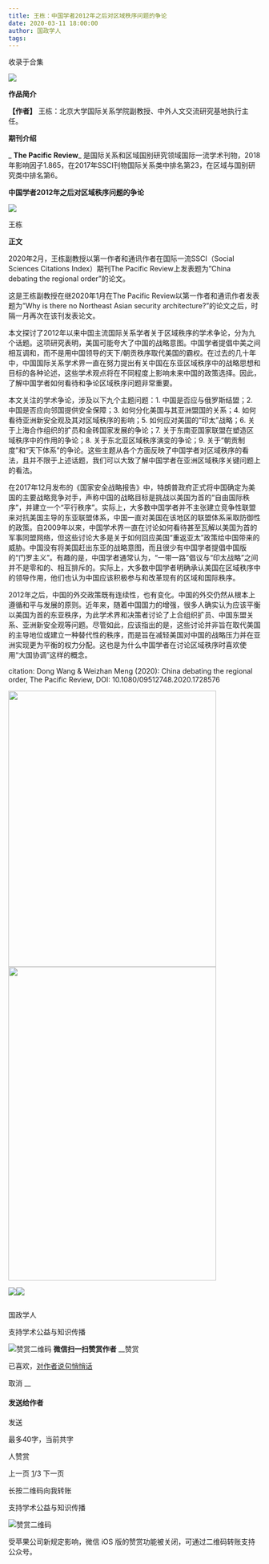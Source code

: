 ```yaml
---
title: 王栋：中国学者2012年之后对区域秩序问题的争论
date: 2020-03-11 18:00:00
author: 国政学人
tags: 
---
```



收录于合集

![](/images/2807/2.jpeg)  

**作品简介**

 **【作者】** 王栋：北京大学国际关系学院副教授、中外人文交流研究基地执行主任。

 **期刊介绍**

 _ **The Pacific Review**_
是国际关系和区域国别研究领域国际一流学术刊物，2018年影响因子1.865，在2017年SSCI刊物国际关系类中排名第23，在区域与国别研究类中排名第6。

  

 **中国学者2012年之后对区域秩序问题的争论**

  

![](/images/2807/3.jpeg)

王栋

 **正文**

2020年2月，王栋副教授以第一作者和通讯作者在国际一流SSCI（Social Sciences Citations Index）期刊The Pacific
Review上发表题为”China debating the regional order”的论文。

这是王栋副教授在继2020年1月在The Pacific Review以第一作者和通讯作者发表题为”Why is there no Northeast
Asian security architecture?”的论文之后，时隔一月再次在该刊发表论文。

  

本文探讨了2012年以来中国主流国际关系学者关于区域秩序的学术争论，分为九个话题。这项研究表明，美国可能夸大了中国的战略意图。中国学者提倡中美之间相互调和，而不是用中国领导的天下/朝贡秩序取代美国的霸权。在过去的几十年中，中国国际关系学术界一直在努力提出有关中国在东亚区域秩序中的战略思想和目标的各种论述，这些学术观点将在不同程度上影响未来中国的政策选择。因此，了解中国学者如何看待和争论区域秩序问题非常重要。

  

本文关注的学术争论，涉及以下九个主题问题：1. 中国是否应与俄罗斯结盟；2. 中国是否应向邻国提供安全保障；3. 如何分化美国与其亚洲盟国的关系；4.
如何看待亚洲新安全观及其对区域秩序的影响；5. 如何应对美国的“印太”战略；6. 关于上海合作组织的扩员和金砖国家发展的争论；7.
关于东南亚国家联盟在塑造区域秩序中的作用的争论；8. 关于东北亚区域秩序演变的争论；9.
关于“朝贡制度”和“天下体系”的争论。这些主题从各个方面反映了中国学者对区域秩序的看法，且并不限于上述话题，我们可以大致了解中国学者在亚洲区域秩序关键问题上的看法。

  

在2017年12月发布的《国家安全战略报告》中，特朗普政府正式将中国确定为美国的主要战略竞争对手，声称中国的战略目标是挑战以美国为首的“自由国际秩序”，并建立一个“平行秩序”。实际上，大多数中国学者并不主张建立竞争性联盟来对抗美国主导的东亚联盟体系，中国一直对美国在该地区的联盟体系采取防御性的政策。自2009年以来，中国学术界一直在讨论如何看待甚至瓦解以美国为首的军事同盟网络，但这些讨论大多是关于如何回应美国“重返亚太”政策给中国带来的威胁。中国没有将美国赶出东亚的战略意图，而且很少有中国学者提倡中国版的“门罗主义”。有趣的是，中国学者通常认为，“一带一路”倡议与“印太战略”之间并不是零和的、相互排斥的。实际上，大多数中国学者明确承认美国在区域秩序中的领导作用，他们也认为中国应该积极参与和改革现有的区域和国际秩序。

  

2012年之后，中国的外交政策既有连续性，也有变化。中国的外交仍然从根本上遵循和平与发展的原则。近年来，随着中国国力的增强，很多人确实认为应该平衡以美国为首的东亚秩序，为此学术界和决策者讨论了上合组织扩员、中国东盟关系、亚洲新安全观等问题。尽管如此，应该指出的是，这些讨论并非旨在取代美国的主导地位或建立一种替代性的秩序，而是旨在减轻美国对中国的战略压力并在亚洲实现更为平衡的权力分配。这也是为什么中国学者在讨论区域秩序时喜欢使用“大国协调”这样的概念。

  

citation: Dong Wang & Weizhan Meng (2020): China debating the regional order,
The Pacific Review, DOI: 10.1080/09512748.2020.1728576

  

<img src='/images/2807/4.jpeg' width='414.7pt' height='549.9pt' />

  

<img src='/images/2807/5.jpeg' width='414.7pt' height='624.4pt' />

![](/images/2807/6.gif)![](/images/2807/7.png)

![]()

国政学人

支持学术公益与知识传播

![赞赏二维码]() **微信扫一扫赞赏作者** __赞赏

已喜欢，[对作者说句悄悄话](javascript:;)

取消 __

#### 发送给作者

发送

最多40字，当前共字

[](javascript:;) 人赞赏

上一页 [1](javascript:;)/3 下一页

长按二维码向我转账

支持学术公益与知识传播

![赞赏二维码]()

受苹果公司新规定影响，微信 iOS 版的赞赏功能被关闭，可通过二维码转账支持公众号。

